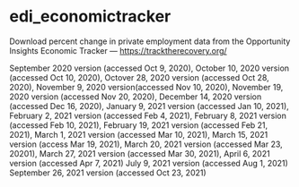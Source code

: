 # edi_economictracker
Download percent change in private employment data from the Opportunity Insights Economic Tracker — https://tracktherecovery.org/

September 2020 version (accessed Oct 9, 2020),
October 10, 2020 version (accessed Oct 10, 2020),
Octover 28, 2020 version (accessed Oct 28, 2020),
November 9, 2020 version(accessed Nov 10, 2020),
November 19, 2020 version (accessed Nov 20, 2020),
December 14, 2020 version (accessed Dec 16, 2020),
January 9, 2021 version (accessed Jan 10, 2021),
February 2, 2021 version (accessed Feb 4, 2021),
February 8, 2021 version (accessed Feb 10, 2021),
February 19, 2021 version (accessed Feb 21, 2021),
March 1, 2021 version (accessed Mar 10, 2021),
March 15, 2021 version (access Mar 19, 2021),
March 20, 2021 version (accessed Mar 23, 20201),
March 27, 2021 version (accessed Mar 30, 2021),
April 6, 2021 version (accessed Apr 7, 2021)
July 9, 2021 version (accessed Aug 1, 2021)
September 26, 2021 version (accessed Oct 23, 2021)
